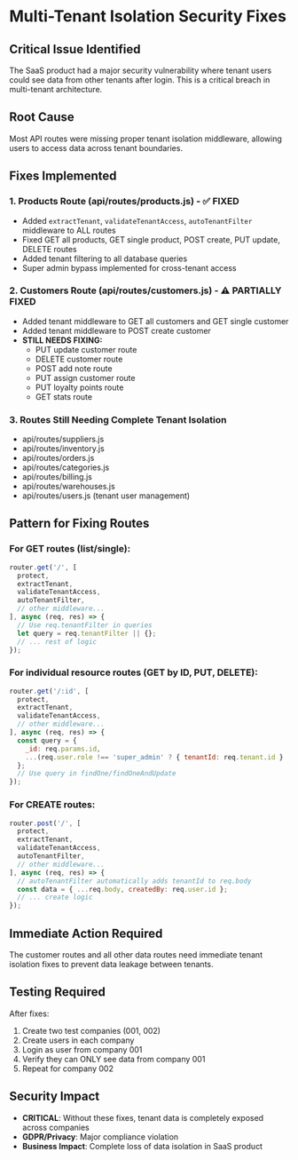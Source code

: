 # Multi-Tenant Isolation Security Fixes

## Critical Issue Identified
The SaaS product had a major security vulnerability where tenant users could see data from other tenants after login. This is a critical breach in multi-tenant architecture.

## Root Cause
Most API routes were missing proper tenant isolation middleware, allowing users to access data across tenant boundaries.

## Fixes Implemented

### 1. Products Route (api/routes/products.js) - ✅ FIXED
- Added `extractTenant`, `validateTenantAccess`, `autoTenantFilter` middleware to ALL routes
- Fixed GET all products, GET single product, POST create, PUT update, DELETE routes
- Added tenant filtering to all database queries
- Super admin bypass implemented for cross-tenant access

### 2. Customers Route (api/routes/customers.js) - ⚠️ PARTIALLY FIXED
- Added tenant middleware to GET all customers and GET single customer
- Added tenant middleware to POST create customer
- **STILL NEEDS FIXING:**
  - PUT update customer route
  - DELETE customer route
  - POST add note route
  - PUT assign customer route
  - PUT loyalty points route
  - GET stats route

### 3. Routes Still Needing Complete Tenant Isolation
- api/routes/suppliers.js
- api/routes/inventory.js
- api/routes/orders.js
- api/routes/categories.js
- api/routes/billing.js
- api/routes/warehouses.js
- api/routes/users.js (tenant user management)

## Pattern for Fixing Routes

### For GET routes (list/single):
```javascript
router.get('/', [
  protect,
  extractTenant,
  validateTenantAccess,
  autoTenantFilter,
  // other middleware...
], async (req, res) => {
  // Use req.tenantFilter in queries
  let query = req.tenantFilter || {};
  // ... rest of logic
});
```

### For individual resource routes (GET by ID, PUT, DELETE):
```javascript
router.get('/:id', [
  protect,
  extractTenant,
  validateTenantAccess,
  // other middleware...
], async (req, res) => {
  const query = { 
    _id: req.params.id,
    ...(req.user.role !== 'super_admin' ? { tenantId: req.tenant.id } : {})
  };
  // Use query in findOne/findOneAndUpdate
});
```

### For CREATE routes:
```javascript
router.post('/', [
  protect,
  extractTenant,
  validateTenantAccess,
  autoTenantFilter,
  // other middleware...
], async (req, res) => {
  // autoTenantFilter automatically adds tenantId to req.body
  const data = { ...req.body, createdBy: req.user.id };
  // ... create logic
});
```

## Immediate Action Required
The customer routes and all other data routes need immediate tenant isolation fixes to prevent data leakage between tenants.

## Testing Required
After fixes:
1. Create two test companies (001, 002)
2. Create users in each company
3. Login as user from company 001
4. Verify they can ONLY see data from company 001
5. Repeat for company 002

## Security Impact
- **CRITICAL**: Without these fixes, tenant data is completely exposed across companies
- **GDPR/Privacy**: Major compliance violation
- **Business Impact**: Complete loss of data isolation in SaaS product
